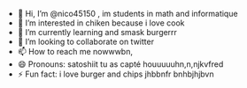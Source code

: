 - 👋 Hi, I’m @nico45150 , im students in math and informatique
- 👀 I’m interested in chiken because i love cook 
- 🌱 I’m currently learning and smask burgerrr
- 💞️ I’m looking to collaborate on twitter 
- 📫 How to reach me nowwwbn,
- 😄 Pronouns: satoshiit tu as capté houuuuuhn,n,njkvfred
- ⚡ Fun fact: i love burger and chips jhbbnfr
bnhbjhjbvn 
<!---n,
nico45150/nico45150 is a ✨ special ✨ repository because its `README.md` (this file) appears on your GitHub profile.
You can click the Preview link to take a look at your changes.
--->
